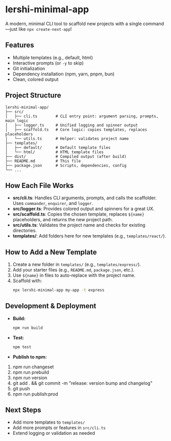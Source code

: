 # lershi-minimal-app

A modern, minimal CLI tool to scaffold new projects with a single command—just like `npx create-next-app`!

## Features
- Multiple templates (e.g., default, html)
- Interactive prompts (or `-y` to skip)
- Git initialization
- Dependency installation (npm, yarn, pnpm, bun)
- Clean, colored output

## Project Structure
```
lershi-minimal-app/
├── src/
│   ├── cli.ts        # CLI entry point: argument parsing, prompts, main logic
│   ├── logger.ts     # Unified logging and spinner output
│   ├── scaffold.ts   # Core logic: copies templates, replaces placeholders
│   └── utils.ts      # Helper: validates project name
├── templates/
│   ├── default/      # Default template files
│   └── html/         # HTML template files
├── dist/             # Compiled output (after build)
├── README.md         # This file
├── package.json      # Scripts, dependencies, config
└── ...
```

## How Each File Works
- **src/cli.ts**: Handles CLI arguments, prompts, and calls the scaffolder. Uses `commander`, `enquirer`, and `logger`.
- **src/logger.ts**: Provides colored output and spinners for a great UX.
- **src/scaffold.ts**: Copies the chosen template, replaces `${name}` placeholders, and returns the new project path.
- **src/utils.ts**: Validates the project name and checks for existing directories.
- **templates/**: Add folders here for new templates (e.g., `templates/react/`).

## How to Add a New Template
1. Create a new folder in `templates/` (e.g., `templates/express/`).
2. Add your starter files (e.g., `README.md`, `package.json`, etc.).
3. Use `${name}` in files to auto-replace with the project name.
4. Scaffold with:
   ```sh
   npx lershi-minimal-app my-app -t express
   ```

## Development & Deployment
- **Build:**
  ```sh
  npm run build
  ```
- **Test:**
  ```sh
  npm test
  ```
- **Publish to npm:**

1. npm run changeset
2. npm run prebuild
3. npm run version
4. git add . && git commit -m "release: version bump and changelog"
5. git push
6. npm run publish:prod

## Next Steps
- Add more templates to `templates/`
- Add more prompts or features in `src/cli.ts`
- Extend logging or validation as needed